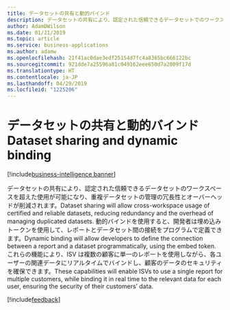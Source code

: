```yaml
---
title: データセットの共有と動的バインド
description: データセットの共有により、認定された信頼できるデータセットでのワークスペースを超えた使用が可能になり、重複データセットの管理の冗長性とオーバーヘッドが削減されます。
author: AdamDWilson
ms.date: 01/21/2019
ms.topic: article
ms.service: business-applications
ms.author: adamw
ms.openlocfilehash: 21f41ac0dae3edf25154d7fc4a8365bc666122bc
ms.sourcegitcommit: 921dde7a25596a81c049162eee650d7a2009f17d
ms.translationtype: HT
ms.contentlocale: ja-JP
ms.lasthandoff: 04/29/2019
ms.locfileid: "1225206"
---
```

#  <a name="dataset-sharing-and-dynamic-binding"></a><span data-ttu-id="48e07-103">データセットの共有と動的バインド</span><span class="sxs-lookup"><span data-stu-id="48e07-103">Dataset sharing and dynamic binding</span></span> 
[!include[business-intelligence banner](../../includes/business-intelligence.md)]



<span data-ttu-id="48e07-104">データセットの共有により、認定された信頼できるデータセットのワークスペースを超えた使用が可能になり、重複データセットの管理の冗長性とオーバーヘッドが削減されます。</span><span class="sxs-lookup"><span data-stu-id="48e07-104">Dataset sharing will allow cross-workspace usage of certified and reliable datasets, reducing redundancy and the overhead of managing duplicated datasets.</span></span>
<span data-ttu-id="48e07-105">動的バインドを使用すると、開発者は埋め込みトークンを使用して、レポートとデータセット間の接続をプログラムで定義できます。</span><span class="sxs-lookup"><span data-stu-id="48e07-105">Dynamic binding will allow developers to define the connection between a report and a dataset programmatically, using the embed token.</span></span> <span data-ttu-id="48e07-106">これらの機能により、ISV は複数の顧客に単一のレポートを使用しながら、各ユーザーの関連データにリアルタイムでバインドし、顧客のデータのセキュリティを確保できます。</span><span class="sxs-lookup"><span data-stu-id="48e07-106">These capabilities will enable ISVs to use a single report for multiple customers, while binding it in real time to the relevant data for each user, ensuring the security of their customers’ data.</span></span>

[!include[feedback](../includes/service-feedback.md)] 
